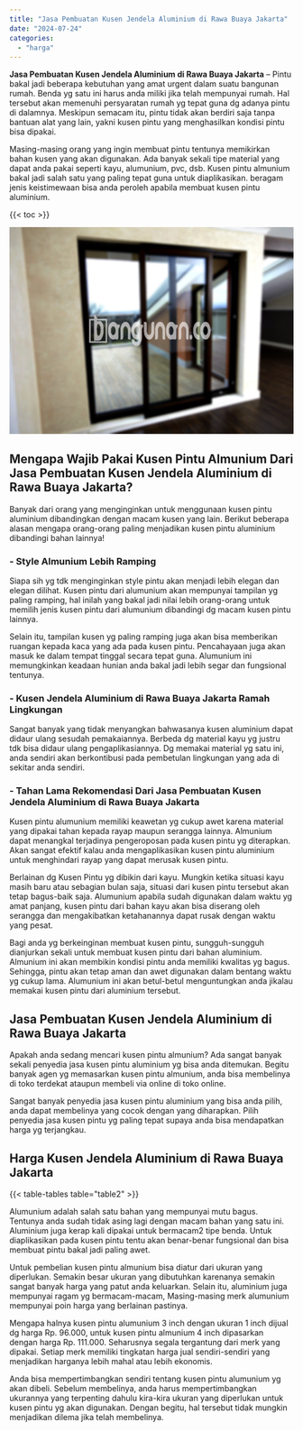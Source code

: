 ```yaml
---
title: "Jasa Pembuatan Kusen Jendela Aluminium di Rawa Buaya Jakarta"
date: "2024-07-24"
categories: 
  - "harga"
---
```


**Jasa Pembuatan Kusen Jendela Aluminium di Rawa Buaya Jakarta** – Pintu bakal jadi beberapa kebutuhan yang amat urgent dalam suatu bangunan rumah. Benda yg satu ini harus anda miliki jika telah mempunyai rumah. Hal tersebut akan memenuhi persyaratan rumah yg tepat guna dg adanya pintu di dalamnya. Meskipun semacam itu, pintu tidak akan berdiri saja tanpa bantuan alat yang lain, yakni kusen pintu yang menghasilkan kondisi pintu bisa dipakai.

Masing-masing orang yang ingin membuat pintu tentunya memikirkan bahan kusen yang akan digunakan. Ada banyak sekali tipe material yang dapat anda pakai seperti kayu, alumunium, pvc, dsb. Kusen pintu almunium bakal jadi salah satu yang paling tepat guna untuk diaplikasikan. beragam jenis keistimewaan bisa anda peroleh apabila membuat kusen pintu aluminium.

{{< toc >}}

![Jasa Pembuatan Kusen Jendela Aluminium di Rawa Buaya Jakarta](/images/harga-kusen-jendela-alumunium-27.png)

## Mengapa Wajib Pakai Kusen Pintu Almunium Dari Jasa Pembuatan Kusen Jendela Aluminium di Rawa Buaya Jakarta?

Banyak dari orang yang menginginkan untuk menggunaan kusen pintu aluminium dibandingkan dengan macam kusen yang lain. Berikut beberapa alasan mengapa orang-orang paling menjadikan kusen pintu aluminium dibandingi bahan lainnya!

### \- Style Almunium Lebih Ramping

Siapa sih yg tdk menginginkan style pintu akan menjadi lebih elegan dan elegan dilihat. Kusen pintu dari alumunium akan mempunyai tampilan yg paling ramping, hal inilah yang bakal jadi nilai lebih orang-orang untuk memilih jenis kusen pintu dari alumunium dibandingi dg macam kusen pintu lainnya.

Selain itu, tampilan kusen yg paling ramping juga akan bisa memberikan ruangan kepada kaca yang ada pada kusen pintu. Pencahayaan juga akan masuk ke dalam tempat tinggal secara tepat guna. Alumunium ini memungkinkan keadaan hunian anda bakal jadi lebih segar dan fungsional tentunya.

### \- Kusen Jendela Aluminium di Rawa Buaya Jakarta Ramah Lingkungan

Sangat banyak yang tidak menyangkan bahwasanya kusen aluminium dapat didaur ulang sesudah pemakaiannya. Berbeda dg material kayu yg justru tdk bisa didaur ulang pengaplikasiannya. Dg memakai material yg satu ini, anda sendiri akan berkontibusi pada pembetulan lingkungan yang ada di sekitar anda sendiri.

### \- Tahan Lama Rekomendasi Dari Jasa Pembuatan Kusen Jendela Aluminium di Rawa Buaya Jakarta

Kusen pintu alumunium memiliki keawetan yg cukup awet karena material yang dipakai tahan kepada rayap maupun serangga lainnya. Almunium dapat menangkal terjadinya pengeroposan pada kusen pintu yg diterapkan. Akan sangat efektif kalau anda mengaplikasikan kusen pintu aluminium untuk menghindari rayap yang dapat merusak kusen pintu.

Berlainan dg Kusen Pintu yg dibikin dari kayu. Mungkin ketika situasi kayu masih baru atau sebagian bulan saja, situasi dari kusen pintu tersebut akan tetap bagus-baik saja. Alumunium apabila sudah digunakan dalam waktu yg amat panjang, kusen pintu dari bahan kayu akan bisa diserang oleh serangga dan mengakibatkan ketahanannya dapat rusak dengan waktu yang pesat.

Bagi anda yg berkeinginan membuat kusen pintu, sungguh-sungguh dianjurkan sekali untuk membuat kusen pintu dari bahan aluminium. Almunium ini akan membikin kondisi pintu anda memiliki kwalitas yg bagus. Sehingga, pintu akan tetap aman dan awet digunakan dalam bentang waktu yg cukup lama. Alumunium ini akan betul-betul menguntungkan anda jikalau memakai kusen pintu dari aluminium tersebut.

## Jasa Pembuatan Kusen Jendela Aluminium di Rawa Buaya Jakarta

Apakah anda sedang mencari kusen pintu almunium? Ada sangat banyak sekali penyedia jasa kusen pintu aluminium yg bisa anda ditemukan. Begitu banyak agen yg memasarkan kusen pintu almunium, anda bisa membelinya di toko terdekat ataupun membeli via online di toko online.

Sangat banyak penyedia jasa kusen pintu aluminium yang bisa anda pilih, anda dapat membelinya yang cocok dengan yang diharapkan. Pilih penyedia jasa kusen pintu yg paling tepat supaya anda bisa mendapatkan harga yg terjangkau.

## Harga Kusen Jendela Aluminium di Rawa Buaya Jakarta

{{< table-tables table="table2" >}}

Alumunium adalah salah satu bahan yang mempunyai mutu bagus. Tentunya anda sudah tidak asing lagi dengan macam bahan yang satu ini. Aluminium juga kerap kali dipakai untuk bermacam2 tipe benda. Untuk diaplikasikan pada kusen pintu tentu akan benar-benar fungsional dan bisa membuat pintu bakal jadi paling awet.

Untuk pembelian kusen pintu almunium bisa diatur dari ukuran yang diperlukan. Semakin besar ukuran yang dibutuhkan karenanya semakin sangat banyak harga yang patut anda keluarkan. Selain itu, aluminium juga mempunyai ragam yg bermacam-macam, Masing-masing merk alumunium mempunyai poin harga yang berlainan pastinya.

Mengapa halnya kusen pintu alumunium 3 inch dengan ukuran 1 inch dijual dg harga Rp. 96.000, untuk kusen pintu almunium 4 inch dipasarkan dengan harga Rp. 111.000. Seharusnya segala tergantung dari merk yang dipakai. Setiap merk memiliki tingkatan harga jual sendiri-sendiri yang menjadikan harganya lebih mahal atau lebih ekonomis.

Anda bisa mempertimbangkan sendiri tentang kusen pintu alumunium yg akan dibeli. Sebelum membelinya, anda harus mempertimbangkan ukurannya yang terpenting dahulu kira-kira ukuran yang diperlukan untuk kusen pintu yg akan digunakan. Dengan begitu, hal tersebut tidak mungkin menjadikan dilema jika telah membelinya.
